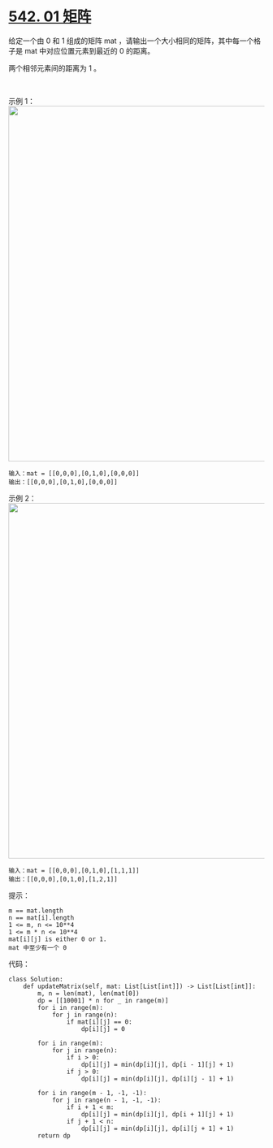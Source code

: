 # [542. 01 矩阵](https://leetcode.cn/problems/01-matrix/)

给定一个由 0 和 1 组成的矩阵 mat ，请输出一个大小相同的矩阵，其中每一个格子是 mat 中对应位置元素到最近的 0 的距离。

两个相邻元素间的距离为 1 。

 

示例 1：
<img src="https://pic.leetcode-cn.com/1626667201-NCWmuP-image.png" width="700" />

```
输入：mat = [[0,0,0],[0,1,0],[0,0,0]]
输出：[[0,0,0],[0,1,0],[0,0,0]]
```
示例 2：
<img src="https://pic.leetcode-cn.com/1626667205-xFxIeK-image.png" width="700" />

```
输入：mat = [[0,0,0],[0,1,0],[1,1,1]]
输出：[[0,0,0],[0,1,0],[1,2,1]]
```

提示：
```
m == mat.length
n == mat[i].length
1 <= m, n <= 10**4
1 <= m * n <= 10**4
mat[i][j] is either 0 or 1.
mat 中至少有一个 0 
```

代码：
```python3
class Solution:
    def updateMatrix(self, mat: List[List[int]]) -> List[List[int]]:
        m, n = len(mat), len(mat[0])
        dp = [[10001] * n for _ in range(m)]
        for i in range(m):
            for j in range(n):
                if mat[i][j] == 0:
                    dp[i][j] = 0
        
        for i in range(m):
            for j in range(n):
                if i > 0:
                    dp[i][j] = min(dp[i][j], dp[i - 1][j] + 1)
                if j > 0:
                    dp[i][j] = min(dp[i][j], dp[i][j - 1] + 1)
        
        for i in range(m - 1, -1, -1):
            for j in range(n - 1, -1, -1):
                if i + 1 < m:
                    dp[i][j] = min(dp[i][j], dp[i + 1][j] + 1)
                if j + 1 < n:
                    dp[i][j] = min(dp[i][j], dp[i][j + 1] + 1)
        return dp
```